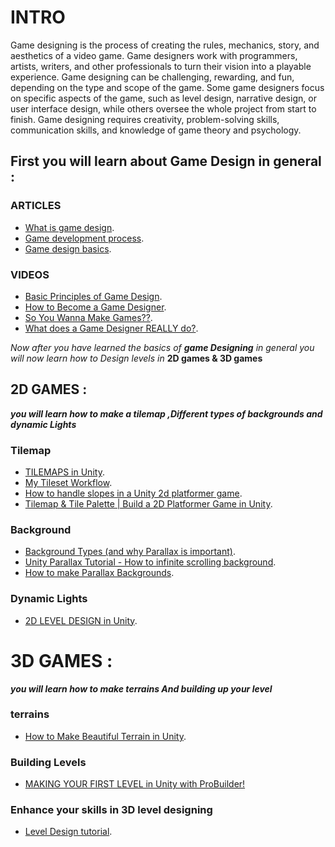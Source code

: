 # **INTRO**
Game designing is the process of creating the rules, mechanics, story, and aesthetics of a video game. Game designers work with programmers, artists, writers, and other professionals to turn their vision into a playable experience. Game designing can be challenging, rewarding, and fun, depending on the type and scope of the game. Some game designers focus on specific aspects of the game, such as level design, narrative design, or user interface design, while others oversee the whole project from start to finish. Game designing requires creativity, problem-solving skills, communication skills, and knowledge of game theory and psychology.


## **First you will learn about Game Design in general** :
### ARTICLES 
* [What is game design](https://www.cgspectrum.com/blog/what-is-game-design).
* [Game development process](https://www.cgspectrum.com/blog/game-development-process).
* [Game design basics](https://www.cgspectrum.com/blog/game-design-basics-how-to-start-building-video-games).


### VIDEOS 
* [Basic Principles of Game Design](https://www.youtube.com/watch?v=G8AT01tuyrk).
* [How to Become a Game Designer](https://www.youtube.com/watch?v=PMXf0e8n2Oc).
* [So You Wanna Make Games??](https://www.youtube.com/watch?v=yYYtBFSxoCg).
* [What does a Game Designer REALLY do?](https://www.youtube.com/watch?v=ZEoyoXUoIX8).

_Now after you have learned the basics of **game Designing** in general you will now learn how to Design levels in_ **2D games & 3D games**

## **2D GAMES** :
***you will learn how to make a tilemap ,Different types of backgrounds and dynamic Lights***

### Tilemap
* [TILEMAPS in Unity](https://youtu.be/ryISV_nH8qw?si=MRWKlQln6-GTYXzo).
* [My Tileset Workflow](https://youtu.be/btnH0x7_1g8?si=g2OHwjLzo3fHqJZG).
* [How to handle slopes in a Unity 2d platformer game](https://youtu.be/1E8AI5UgmAw?si=ZtVxr3UF9dtIxWt5).
* [Tilemap & Tile Palette | Build a 2D Platformer Game in Unity](https://youtu.be/QkbGr1rAya8?si=OMo1gCyv_owvJZWA).

### Background
* [Background Types (and why Parallax is important)](https://youtube.com/shorts/S8vri9gxQHM?si=AmWoWWBQrZwjliI6).
* [Unity Parallax Tutorial - How to infinite scrolling background](https://www.youtube.com/watch?v=zit45k6CUMk).
* [How to make Parallax Backgrounds](https://www.youtube.com/watch?v=7_qw0tWR3yk).

### Dynamic Lights 
* [2D LEVEL DESIGN in Unity](https://www.youtube.com/watch?v=aBWRIEMRsf8).


# **3D GAMES** :
***you will learn how to make terrains And building up your level***

### terrains
* [How to Make Beautiful Terrain in Unity](https://www.youtube.com/watch?v=ddy12WHqt-M).

### Building Levels
* [MAKING YOUR FIRST LEVEL in Unity with ProBuilder!](https://www.youtube.com/watch?v=YtzIXCKr8Wo)

### Enhance your skills in 3D level designing
* [Level Design tutorial](https://www.youtube.com/playlist?list=PLsMV160Duh4yp-rbrIIaJTViXxSGQQFE0).

